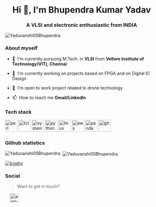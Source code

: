 
<h1 align="center">Hi 👋, I'm Bhupendra Kumar Yadav</h1>
<h3 align="center">A VLSI and electronic enthusiastic from INDIA</h3>

<p align="left">
  <img src="https://komarev.com/ghpvc/?username=Yaduvanshi05Bhupendra" alt="Yaduvanshi05Bhupendra" />
</p>

### About myself

- 🔭&nbsp;&nbsp;I’m currently pursuing M.Tech. in **VLSI** from **Vellore Institute of Technology(VIT), Chennai**

- 🌱&nbsp;&nbsp;I’m currently working on projects based on FPGA and on Digital IC Design

- 🤝&nbsp;&nbsp;I’m open to work project related to drone technology

- 📫&nbsp;&nbsp;How to reach me **Gmail/LinkedIn** 


### Tech stack

<p align="left">
  <img src="https://www.vectorlogo.zone/logos/perl/perl-icon.svg" alt="perl" width="40" height="40"/>
  <img src="https://www.vectorlogo.zone/logos/tcl/tcl-ar21.svg" alt="tcl" width="40" height="40"/>
  <img src="https://user-images.githubusercontent.com/16542113/50175134-4f7b3700-02fc-11e9-914e-cb317fddce4e.png" alt="system verilog" width="40" height="40"/>
  <img src="https://www.vectorlogo.zone/logos/python/python-icon.svg" alt="python" width="40" height="40"/> 
  <img src="https://www.vectorlogo.zone/logos/linux/linux-icon.svg" alt="linux" width="40" height="40"/> 
  <img src="https://www.vectorlogo.zone/logos/amazon_aws/amazon_aws-icon.svg" alt="aws" width="40" height="40"/> 
  <img src="https://www.vectorlogo.zone/logos/usepanda/usepanda-icon.svg" alt="panda" width="40" height="40"/> 
  <img src="https://www.vectorlogo.zone/logos/github/github-tile.svg" alt="git" width="40" height="40"/> 
 
</p>

### Github statistics

<p>
  <img align="left" src="https://github-readme-stats.vercel.app/api/top-langs/?username=Yaduvanshi05Bhupendra&layout=compact&hide=php,smarty&bg_color=30,e96443,904e95&title_color=fff&text_color=fff" alt="Yaduvanshi05Bhupendra" />&nbsp;<img align="center" src="https://github-readme-stats.vercel.app/api?username=Yaduvanshi05Bhupendra&show_icons=true&count_private=true&show_icons=true&hide=php&bg_color=30,e96443,904e95&title_color=fff&text_color=fff" alt="Yaduvanshi05Bhupendra" />
</p>

[![trophy](https://github-profile-trophy.vercel.app/?username=vYaduvanshi05Bhupendra)](https://github.com/ryo-ma/github-profile-trophy)


### Social

> Want to get in touch?
  
  </a>&nbsp;&nbsp;&nbsp;
  <a href="https://www.linkedin.com/in/yaduvanshi05bhupendra" target="blank">
    <img align="center" src="https://cdn.jsdelivr.net/npm/simple-icons@3.0.1/icons/linkedin.svg" alt="ambroise-dhenain" height="30" width="30" />
  
  
  </a>
</p>
<!---
### Top OSS projects

> Curated list of my most important OSS contributions

<a href="https://github.com/UnlyEd/next-right-now">
  <img align="center" src="https://github-readme-stats.vercel.app/api/pin/?username=unlyed&repo=next-right-now" />
</a>

<a href="https://github.com/UnlyEd/next-typescript-api-zeit-boilerplate">
  <img align="center" src="https://github-readme-stats.vercel.app/api/pin/?username=unlyed&repo=next-typescript-api-zeit-boilerplate" />
</a>
--->
